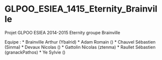 GLPOO_ESIEA_1415_Eternity_Brainville
=================================

Projet GLPOO ESIEA 2014-2015 Eternity groupe Brainville

Equipe : 
    * Brainville Arthur (Ybalrid)
    * Adam Romain       ()
    * Chauvel Sébastien (Sinma)
    * Devaux Nicolas    ()
    * Gattolin Nicolas  (ztenma)
    * Raullet Sébastien (granackPathos)
    * Ye Sylvie         ()
